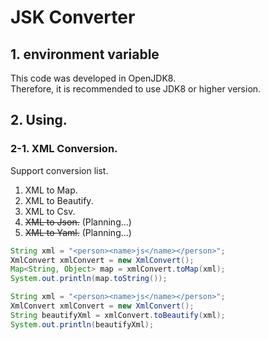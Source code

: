 # JSK Converter

## 1. environment variable
This code was developed in OpenJDK8.  
Therefore, it is recommended to use JDK8 or higher version.

## 2. Using.
### 2-1. XML Conversion.
Support conversion list.
1. XML to Map.
2. XML to Beautify.
3. XML to Csv.
4. ~~XML to Json.~~ (Planning...)
5. ~~XML to Yaml.~~ (Planning...)

```java
String xml = "<person><name>js</name></person>";
XmlConvert xmlConvert = new XmlConvert();
Map<String, Object> map = xmlConvert.toMap(xml);
System.out.println(map.toString());
```

```java
String xml = "<person><name>js</name></person>";
XmlConvert xmlConvert = new XmlConvert();
String beautifyXml = xmlConvert.toBeautify(xml);
System.out.println(beautifyXml);
```
